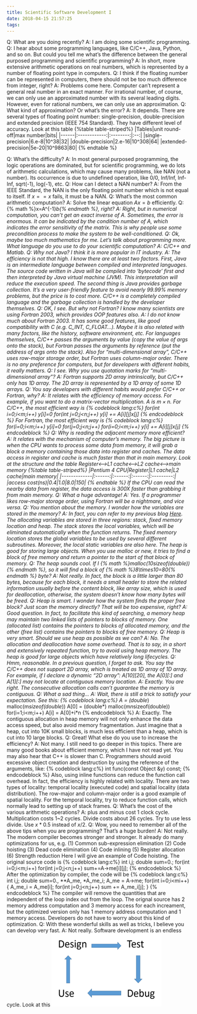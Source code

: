 ```yaml
---
title: Scientific Software Development I
date: 2018-04-15 21:57:25
tags:
---
```

Q: What are you doing recently?
A: I am doing some scientific programming.
Q: I hear about some programming languages, like C/C++, Java, Python, and so on. But could you tell me what’s the difference between the general purposed programming and scientific programming?
A: In short, more extensive arithmetic operations on real numbers, which is represented by a number of floating point type in computers.
Q: I think if the floating number can be represented in computers, there should not be too much difference from integer, right?
A: Problems come here. Computer can’t represent a general real number in an exact manner. For irrational number, of course, we can only use an approximated number with its several leading digits. However, even for rational numbers, we can only use an approximation.
Q: What kind of approximation? Or what’s the error?
A: It depends. There are several types of floating point number: single-precision, double-precision and extended precision (IEEE 754 Standard). They have different level of accuracy. Look at this table
{%table table-striped%}
|Tables|unit round-off|max number|bits|
|------|:------------:|:--------:|:--:|
|single-precision|6.e-8|10^38|32|
|double-precision|2.e-16|10^308|64|
|extended-precision|5e-20|10^9863|80|
{% endtable %}
<!-- more -->
Q: What’s the difficulty?
A: In most general purposed programming, the logic operations are dominated, but for scientific programming, we do lots of arithmetic calculations, which may cause many problems, like NAN (not a number). Its occurrence is due to undefined operation, like 0/0, Inf/Inf, Inf-Inf, sqrt(-1), log(-1), etc.
Q: How can I detect a NAN number?
A: From the IEEE Standard, the NAN is the only floating point number which is not equal to itself. If $x==x$ fails, it must be a NAN.
Q: What’s the most common arithmetic computation?
A: Solve the linear equation $Ax=b$ efficiently.
Q: {% math %}x=A^{-1}*b{% endmath %}, right?
A: Right, but in numerical computation, you can’t get an exact inverse of A. Sometimes, the error is enormous. It can be indicated by the condition number of A, which indicates the error sensitivity of the matrix. This is why people use some precondition process to make the system to be well-conditioned.
Q: Ok, maybe too much mathematics for me. Let’s talk about programming more. What language do you use to do your scientific computation?
A: C/C++ and Matlab.
Q: Why not Java? I think it is more popular in IT industry.
A: The efficiency is not that high. I know there are at least two factors. First, Java is an intermediate language between compiled and interpreted languages. The source code written in Java will be compiled into ‘bytecode’ first and then interpreted by Java virtual machine (JVM). This interpretation will reduce the execution speed. The second thing is Java provides garbage collection. It’s a very user-friendly feature to avoid nearly 99.99% memory problems, but the price is to cost more. C/C++ is a completely compiled language and the garbage collection is handled by the developer themselves.
Q: OK, I see. But why not Fortran? I know many scientists are using Fortran 2003, which provides OOP features also.
A: I do not know much about Fortran 2003. It has some good features, like good compatibility with C (e.g. C_INT, C_FLOAT…). Maybe it is also related with many factors, like the history, software environment, etc. For languages themselves, C/C++ passes the arguments by value (copy the value of args onto the stack), but Fortran passes the arguments by reference (put the address of args onto the stack). Also for “multi-dimensional array”, C/C++ uses row-major storage order, but Fortran uses column-major order. There is no any preference for computers, but for developers with different habits, it really matters.
Q: I see. Why you use quotation marks for “multi-dimensional array”?
A: Fortran supports 2D array intrinsically, but C/C++ only has 1D array. The 2D array is represented by a 1D array of some 1D arrays.
Q: You say developers with different habits would prefer C/C++ or Fortran, why?
A: It relates with the efficiency of memory access. For example, if you want to do a matrix-vector multiplication. A is $m \times n$. For C/C++, the most efficient way is
{% codeblock lang:c%}
for(int i=0;i<m;i++)
  y[i]=0
for(int j=0;j<n;j++)
  y[i] += A[i][j]*x[j]
{% endcodeblock %}
For Fortran, the most efficient way is
{% codeblock lang:c%}
for(i=0;i<m;i++)
  y[i]=0
for(j=0;j<n;j++)
  for(i=0;i<m;i++)
    y[i] += A[i][j]*x[j]
{% endcodeblock %}
Q: Why is reading the adjacent memory more efficient?
A: It relates with the mechanism of computer’s memory. The big picture is when the CPU wants to process some data from memory, it will grab a block a memory containing those data into register and caches. The data access in register and cache is much faster than that in main memory. Look at the structure and the table
Register<-->L1 cache<-->L2 cache<-->main memory
{%table table-striped%}
|Pentium 4 CPU|Register|L1 cache|L2 cache|main memory|
|-------------|:------:|:------:|:------:|:---------:|
|access cost(ns)|0.4|1.0|8.0|150|
{% endtable %}
If the CPU can read the nearby data from register, the data access is 300X faster than grabbing it from main memory.
Q: What a huge advantage!
A: Yes. If a programmer likes row-major storage order, using Fortran will be a nightmare, and vice versa.
Q: You mention about the memory. I wonder how the variables are stored in the memory?
A: In fact, you can refer to my previous blog [Here](http://cfdplay.com/2017/12/08/c-pointer-20171209/). The allocating variables are stored in three regions: stack, fixed memory location and heap. The stack stores the local variables, which will be eliminated automatically when the function returns. The fixed memory location stores the global variables to be used by several different subroutines. Moreover, the local static variables are also here. The heap is good for storing large objects. When you use malloc or new, it tries to find a block of free memory and return a pointer to the start of that block of memory.
Q: The heap sounds cool. If I {% math %}malloc(10*sizeof(double)){% endmath %}, so it will find a block of {% math %}8\times10=80{% endmath %} byte?
A: Not really. In fact, the block is a little larger than 80 bytes, because for each block, it needs a small header to store the related information usually before the content block, like array size, which is used for deallocation, otherwise, the system doesn’t know how many bytes will be freed.
Q: Heap is smart. I wonder how the system finds the proper free block? Just scan the memory directly? That will be too expensive, right?
A: Good question. In fact, to facilitate this kind of searching, a memory heap may maintain two linked lists of pointers to blocks of memory. One (allocated list) contains the pointers to blocks of allocated memory, and the other (free list) contains the pointers to blocks of free memory.
Q: Heap is very smart. Should we use heap as possible as we can?
A: No. The allocation and deallocation have some overhead. That is to say, in a short and extensively repeated function, try to avoid using heap memory. The heap is good for large objects which have relatively long lifecycles.
Q: Hmm, reasonable. In a previous question, I forget to ask. You say the C/C++ does not support 2D array, which is treated as 1D array of 1D array. For example, if I declare a dynamic “2D array”: A[10][20], the A[0][:] and A[1][:] may not locate at contiguous memory location.
A: Exactly. You are right. The consecutive allocation calls can’t guarantee the memory is contiguous. 
Q: What a sad thing…
A: Wait, there is still a trick to satisfy your expectation. See this:
{% codeblock lang:c%}
A = (double**) malloc(m*sizeof(double*))
A[0] = (double*) malloc(m*n*sizeof(double))
for(i=1;i<m;i++)
  A[i] = A[0]+i*n
{% endcodeblock %}
A: Exactly. The contiguous allocation in heap memory will not only enhance the data access speed, but also avoid memory fragmentation. Just imagine that a heap, cut into 10K small blocks, is much less efficient than a heap, which is cut into 10 large blocks. 
Q: Great! What else do you use to increase the efficiency?
A: Not many. I still need to go deeper in this topics. There are many good books about efficient memory, which I have not read yet. You may also hear that C++ is slower than C. Programmers should avoid excessive object creation and destruction by using the reference of the arguments, like:
{% codeblock lang:c%}
int func(const Object &y) const;
{% endcodeblock %}
Also, using inline functions can reduce the function call overhead. In fact, the efficiency is highly related with locality. There are two types of locality: temporal locality (executed code) and spatial locality (data distribution). The row-major and column-major order is a good example of spatial locality. For the temporal locality, try to reduce function calls, which normally lead to setting up of stack frames.
Q: What’s the cost of the various arithmetic operations?
A: plus and minus cost 1 clock cycle. Multiplication costs 1~2 cycles. Divide costs about 26 cycles. Try to use less divide. Use $x*0.5$ instead of $x/2$.
Q: Wow, you need to remember all of the above tips when you are programming? That’s a huge burden!
A: Not really. The modern compiler becomes stronger and stronger. It already do many optimizations for us, e.g.
(1)	Common sub-expression elimination
(2)	Code hoisting
(3)	Dead code elimination
(4)	Code inlining
(5)	Register allocation
(6)	Strength reduction
Here I will give an example of Code hoisting. The original source code is
{% codeblock lang:c%}
int i,j;
double sum=0.;
for(int i=0;i<m;i++)
  for(int j=0;j<n;j++)
      sum+=A->me[i][j];
{% endcodeblock %}
After the optimization by compiler, the code will be
{% codeblock lang:c%}
int i,j;
double sum=0., **A_me, *A_me_i;
A_me = A->me;
for(int i=0;i<mi++){
    A_me_i = A_me[i];
    for(int j=0;j<n;j++)
      sum += A_me_i[j];
}
{% endcodeblock %}
The compiler will remove the quantities that are independent of the loop index out from the loop. The orignal source has 2 memory address computation and 3 memory access for each increament, but the optimized version only has 1 memory address computation and 1 memory access. Developers do not have to worry about this kind of optimization.
Q: With these wonderful skills as well as tricks, I believe you can develop very fast.
A: Not really. Software development is an endless cycle. Look at this
<img src="sci-soft-dev-1/soft_dev_cycle.png" width="300px" height="200px">